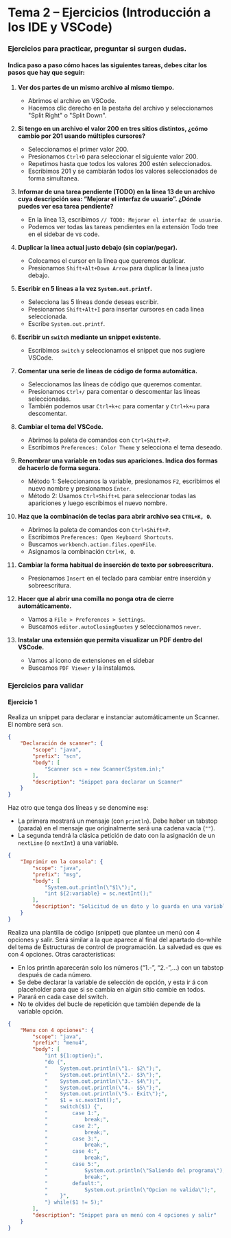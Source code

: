 # Tema 2 – Ejercicios (Introducción a los IDE y VSCode)

### Ejercicios para practicar, preguntar si surgen dudas.

#### Indica paso a paso cómo haces las siguientes tareas, debes citar los pasos que hay que seguir:

1. **Ver dos partes de un mismo archivo al mismo tiempo.**
    - Abrimos el archivo en VSCode.
    - Hacemos clic derecho en la pestaña del archivo y seleccionamos "Split Right" o "Split Down".

2. **Si tengo en un archivo el valor 200 en tres sitios distintos, ¿cómo cambio por 201 usando múltiples cursores?**
    - Seleccionamos el primer valor 200.
    - Presionamos `Ctrl+D` para seleccionar el siguiente valor 200.
    - Repetimos hasta que todos los valores 200 estén seleccionados.
    - Escribimos 201 y se cambiarán todos los valores seleccionados de forma simultanea.

3. **Informar de una tarea pendiente (TODO) en la línea 13 de un archivo cuya descripción sea: “Mejorar el interfaz de usuario”. ¿Dónde puedes ver esa tarea pendiente?**
    - En la línea 13, escribimos `// TOD0: Mejorar el interfaz de usuario`.
    - Podemos ver todas las tareas pendientes en la extensión Todo tree en el sidebar de vs code.

4. **Duplicar la línea actual justo debajo (sin copiar/pegar).**
    - Colocamos el cursor en la línea que queremos duplicar.
    - Presionamos `Shift+Alt+Down Arrow` para duplicar la línea justo debajo.

5. **Escribir en 5 líneas a la vez `System.out.printf`.**
    - Selecciona las 5 líneas donde deseas escribir.
    - Presionamos `Shift+Alt+I` para insertar cursores en cada línea seleccionada.
    - Escribe `System.out.printf`.

6. **Escribir un `switch` mediante un snippet existente.**
    - Escribimos `switch` y seleccionamos el snippet que nos sugiere VSCode.

7. **Comentar una serie de líneas de código de forma automática.**
    - Seleccionamos las líneas de código que queremos comentar.
    - Presionamos `Ctrl+/` para comentar o descomentar las líneas seleccionadas.
    - También podemos usar `Ctrl+k+c` para comentar y `Ctrl+k+u` para descomentar.

8. **Cambiar el tema del VSCode.**
    - Abrimos la paleta de comandos con `Ctrl+Shift+P`.
    - Escribimos `Preferences: Color Theme` y selecciona el tema deseado.

9. **Renombrar una variable en todas sus apariciones. Indica dos formas de hacerlo de forma segura.**
    - Método 1: Seleccionamos la variable, presionamos `F2`, escribimos el nuevo nombre y presionamos `Enter`.
    - Método 2: Usamos `Ctrl+Shift+L` para seleccionar todas las apariciones y luego escribimos el nuevo nombre.

10. **Haz que la combinación de teclas para abrir archivo sea `CTRL+K, O`.**
     - Abrimos la paleta de comandos con `Ctrl+Shift+P`.
     - Escribimos `Preferences: Open Keyboard Shortcuts`.
     - Buscamos `workbench.action.files.openFile`.
     - Asignamos la combinación `Ctrl+K, O`.

11. **Cambiar la forma habitual de inserción de texto por sobreescritura.**
     - Presionamos `Insert` en el teclado para cambiar entre inserción y sobreescritura.

12. **Hacer que al abrir una comilla no ponga otra de cierre automáticamente.**
     - Vamos a `File > Preferences > Settings`.
     - Buscamos `editor.autoClosingQuotes` y seleccionamos `never`.

13. **Instalar una extensión que permita visualizar un PDF dentro del VSCode.**
     - Vamos al icono de extensiones en el sidebar
     - Buscamos `PDF Viewer` y la instalamos.

### Ejercicios para validar

#### Ejercicio 1

Realiza un snippet para declarar e instanciar automáticamente un Scanner. El nombre será `scn`.

```json
{
    "Declaración de scanner": {
        "scope": "java",
        "prefix": "scn",
        "body": [
            "Scanner scn = new Scanner(System.in);"
        ],
        "description": "Snippet para declarar un Scanner"
    }
}
```

Haz otro que tenga dos líneas y se denomine `msg`:
   - La primera mostrará un mensaje (con `println`). Debe haber un tabstop (parada) en el mensaje que originalmente será una cadena vacía (`""`).
   - La segunda tendrá la clásica petición de dato con la asignación de un `nextLine` (o `nextInt`) a una variable.

```json
{
    "Imprimir en la consola": {
		"scope": "java",
		"prefix": "msg",
		"body": [
			"System.out.println(\"$1\");",
			"int ${2:variable} = sc.nextInt();"
		],
		"description": "Solicitud de un dato y lo guarda en una variable"
	}
}
```

Realiza una plantilla de código (snippet) que plantee un menú con 4 opciones y
salir. Será similar a la que aparece al final del apartado do-while del tema de
Estructuras de control de programación. La salvedad es que es con 4 opciones.
Otras características:
 - En los println aparecerán solo los números (“1.-”, “2.-”,…) con un tabstop
después de cada número.
 - Se debe declarar la variable de selección de opción, y esta ir á con
placeholder para que si se cambia en algún sitio cambie en todos.
 - Parará en cada case del switch.
 - No te olvides del bucle de repetición que también depende de la variable
opción.
```json
{
    "Menu con 4 opciones": {
        "scope": "java",
        "prefix": "menu4",
        "body": [
            "int ${1:option};",
            "do {",
            "    System.out.println(\"1.- $2\");",
            "    System.out.println(\"2.- $3\");",
            "    System.out.println(\"3.- $4\");",
            "    System.out.println(\"4.- $5\");",
            "    System.out.println(\"5.- Exit\");",
            "    $1 = sc.nextInt();",
            "    switch($1) {",
            "        case 1:",
            "            break;",
            "        case 2:",
            "            break;",
            "        case 3:",
            "            break;",
            "        case 4:",
            "            break;",
            "        case 5:",
            "            System.out.println(\"Saliendo del programa\");",
            "            break;",
            "        default:",
            "            System.out.println(\"Opcion no valida\");",
            "    }",
            "} while($1 != 5);"
        ],
        "description": "Snippet para un menú con 4 opciones y salir"
    }
}
```
